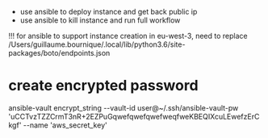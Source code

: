 - use ansible to deploy instance and get back public ip 
- use ansible to kill instance and run full workflow



!!! for ansible to support instance creation in eu-west-3, need to replace
/Users/guillaume.bournique/.local/lib/python3.6/site-packages/boto/endpoints.json

# create encrypted password

ansible-vault encrypt_string --vault-id user@~/.ssh/ansible-vault-pw 'uCCTvzTZZCrmT3nR+2EZPuGqwefqwefqwefweqfweKBEQIXcuLEwefzErCkgf' --name 'aws_secret_key'
